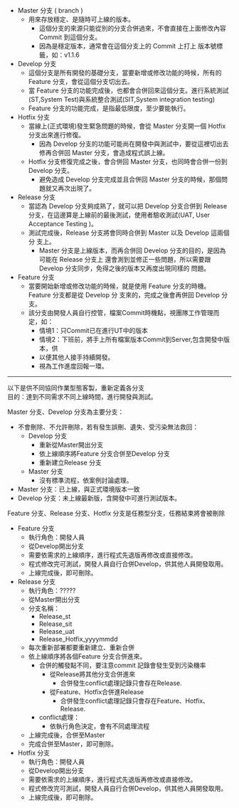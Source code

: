 

* Master 分支 ( branch )  
  * 用來存放穩定、是隨時可上線的版本。  
    * 這個分支的來源只能從別的分支合併過來，不會直接在上面修改內容 Commit 到這個分支。  
    * 因為是穩定版本，通常會在這個分支上的 Commit 上打上 版本號標籤，如：v1.1.6  
*	Develop 分支  
    *	這個分支是所有開發的基礎分支，當要新增或修改功能的時候，所有的 Feature 分支，會從這個分支切出去。   
    *	當 Feature 分支的功能完成後，也都會合併回來這個分支。進行系統測試(ST,System Test)與系統整合測試(SIT,System integration testing)  
    *	Feature 分支的功能完成，是指最低限度，至少要能執行。  
*	Hotfix 分支  
    *	當線上(正式環境)發生緊急問題的時候，會從 Master 分支開一個 Hotfix 分支出來進行修復。  
        *	因為 Develop 分支的功能可能尚在開發中與測試中，要從這裡切出去修再合併回 Master 分支，會造成程式誤上線。  
    *	Hotfix 分支修復完成之後，會合併回 Master 分支，也同時會合併一份到 Develop 分支。  
        *	避免造成 Develop 分支完成並且合併回 Master 分支的時候，那個問題就又再次出現了。  
*	Release 分支  
    *	當認為 Develop 分支夠成熟了，就可以把 Develop 分支合併到 Release 分支，在這邊算是上線前的最後測試，使用者驗收測試(UAT, User Acceptance Testing )。  
    *	測試完成後，Release 分支將會同時合併到 Master 以及 Develop 這兩個分 支上。  
        * Master 分支是上線版本，而再合併回 Develop 分支的目的，是因為可能在 Release 分支上 還會測到並修正一些問題，所以需要跟 Develop 分支同步，免得之後的版本又再度出現同樣的 問題。  
*	Feature 分支  
    *	當要開始新增或修改功能的時候，就是使用 Feature 分支的時機。Feature 分支都是從 Develop 分 支來的，完成之後會再併回 Develop 分支。  
    *	該分支由開發人員自行控管，檔案Commit時機點，視團隊工作管理而定，如：  
        *	情境1：只Commit已在進行UT中的版本  
        *	情境2：下班前，將手上所有檔案版本Commit到Server,包含開發中版本，供  
        *	以便其他人接手持續開發。  
        *	視為工作進度回報一環。  

------
以下是供不同協同作業型態客製，重新定義各分支  
目的：達到不同需求不同上線時間，進行開發與測試。


Master 分支、Develop 分支為主要分支：  
* 不會刪除、不允許刪除，若有發生誤刪、遺失、受污染無法救回：
  * Develop 分支
    * 重新從Master開出分支
    * 依上線順序將Feature 分支合併至Develop 分支
    * 重新建立Release 分支
  * Master 分支
    * 沒有標準流程，依案例討論處理。
* Master 分支：已上線，與正式環境版本一致  
* Develop 分支：未上線最新版，含開發中可進行測試版本。

Feature 分支、Release 分支、Hotfix 分支是任務型分支，任務結束將會被刪除
* Feature 分支
  * 執行角色：開發人員
  * 從Develop開出分支
  * 需要依需求的上線順序，進行程式先退版再修改或直接修改。
  * 程式修改完可測試，開發人員自行合併Develop，供其他人員開發取用。
  * 上線完成後，即可刪除。
* Release 分支
  * 執行角色：?????
  * 從Master開出分支
  * 分支名稱：
    * Release_st
    * Release_sit
    * Release_uat
    * Release_Hotfix_yyyymmdd
  * 每次重新部署都要重新建立、重新合併
  * 依上線順序將各個Feature 分支合併進來。
    * 合併的觸發點不同，要注意commit 記錄會發生受到污染機率
      * 從Release將其他分支合併進來
        * 合併發生conflict處理記錄只會存在Release.  
      * 從Feature、Hotfix合併進Release
        * 合併發生conflict處理記錄只會存在Feature、Hotfix、Release.
    * conflict處理：
      *  依執行角色決定，會有不同處理流程
  * 上線完成後，合併至Master
  * 完成合併至Master，即可刪除。
* Hotfix 分支 
  * 執行角色：開發人員
  * 從Develop開出分支
  * 需要依需求的上線順序，進行程式先退版再修改或直接修改。
  * 程式修改完可測試，開發人員自行合併Develop，供其他人員開發取用。
  * 上線完成後，即可刪除。